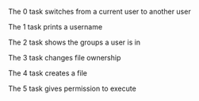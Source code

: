 The 0 task switches from a current user to another user

The 1 task prints a username

The 2 task shows the groups a user is in

The 3 task changes file ownership

The 4 task creates a file

The 5 task gives permission to execute  
